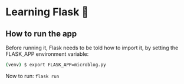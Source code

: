 # Learning Flask 🤪

## How to run the app

Before running it, Flask needs to be told how to import it, by setting the FLASK_APP environment variable:

```bash
(venv) $ export FLASK_APP=microblog.py
```

Now to run: `flask run`
